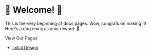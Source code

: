 # 🎉 Welcome! 🎉

This is the very beginning of docs pages. Wow, congrats on making it!
Here's a dog emoji as your reward: 🐶

View Our Pages
 - [Initial Design](./design/initial.md)